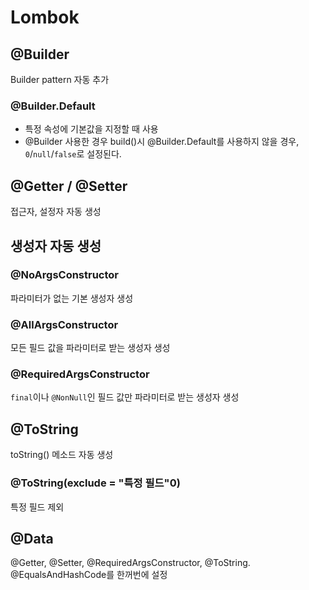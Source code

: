 # Lombok

## @Builder
Builder pattern 자동 추가

### @Builder.Default
- 특정 속성에 기본값을 지정할 때 사용
- @Builder 사용한 경우 build()시 @Builder.Default를 사용하지 않을 경우,
`0`/`null`/`false`로 설정된다.

## @Getter / @Setter
접근자, 설정자 자동 생성

## 생성자 자동 생성
### @NoArgsConstructor
파라미터가 없는 기본 생성자 생성
### @AllArgsConstructor
모든 필드 값을 파라미터로 받는 생성자 생성
### @RequiredArgsConstructor
`final`이나 `@NonNull`인 필드 값만 파라미터로 받는 생성자 생성

## @ToString
toString() 메소드 자동 생성
### @ToString(exclude = "특정 필드"0)
특정 필드 제외

## @Data
@Getter, @Setter, @RequiredArgsConstructor, @ToString. @EqualsAndHashCode를 한꺼번에 설정
